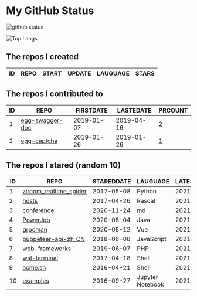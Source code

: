 # My GitHub Status

<img src="https://github-readme-stats-1.yihong0618.vercel.app/api?username=jc-lathander&show_icons=true&&&hide_title=true&count_private=true" alt="github status" />

![Top Langs](https://github-readme-stats-1.yihong0618.vercel.app/api/top-langs/?username=jc-lathander&layout=compact)

<!--START_SECTION:my_github-->
## The repos I created
| ID | REPO | START | UPDATE | LAUGUAGE | STARS |
|----|------|-------|--------|----------|-------|

## The repos I contributed to
| ID |                                REPO                                | FIRSTDATE  | LASTEDATE  |                                          PRCOUNT                                           |
|----|--------------------------------------------------------------------|------------|------------|--------------------------------------------------------------------------------------------|
|  1 | [egg-swagger-doc](https://github.com/Yanshijie-EL/egg-swagger-doc) | 2019-01-07 | 2019-04-16 | [2](https://github.com/Yanshijie-EL/egg-swagger-doc/pulls?q=is%3Apr+author%3Ajc-lathander) |
|  2 | [egg-captcha](https://github.com/Raoul1996/egg-captcha)            | 2019-01-26 | 2019-01-26 | [1](https://github.com/Raoul1996/egg-captcha/pulls?q=is%3Apr+author%3Ajc-lathander)        |

## The repos I stared (random 10)
| ID |                                    REPO                                    | STAREDDATE |     LAUGUAGE     | LATESTUPDATE |
|----|----------------------------------------------------------------------------|------------|------------------|--------------|
|  1 | [ziroom_realtime_spider](https://github.com/facert/ziroom_realtime_spider) | 2017-05-08 | Python           | 2021-10-12   |
|  2 | [hosts](https://github.com/kelthuzadx/hosts)                               | 2017-04-26 | Rascal           | 2021-11-17   |
|  3 | [conference](https://github.com/gopherchina/conference)                    | 2020-11-24 | md               | 2021-11-17   |
|  4 | [PowerJob](https://github.com/PowerJob/PowerJob)                           | 2020-08-04 | Java             | 2021-11-17   |
|  5 | [grpcman](https://github.com/grpcman/grpcman)                              | 2020-08-12 | Vue              | 2021-10-29   |
|  6 | [puppeteer-api-zh_CN](https://github.com/zhaoqize/puppeteer-api-zh_CN)     | 2018-06-08 | JavaScript       | 2021-11-16   |
|  7 | [web-frameworks](https://github.com/the-benchmarker/web-frameworks)        | 2019-06-07 | PHP              | 2021-11-17   |
|  8 | [wsl-terminal](https://github.com/mskyaxl/wsl-terminal)                    | 2017-04-18 | Shell            | 2021-11-13   |
|  9 | [acme.sh](https://github.com/acmesh-official/acme.sh)                      | 2016-04-21 | Shell            | 2021-11-17   |
| 10 | [examples](https://github.com/elastic/examples)                            | 2016-09-27 | Jupyter Notebook | 2021-11-17   |

<!--END_SECTION:my_github-->
